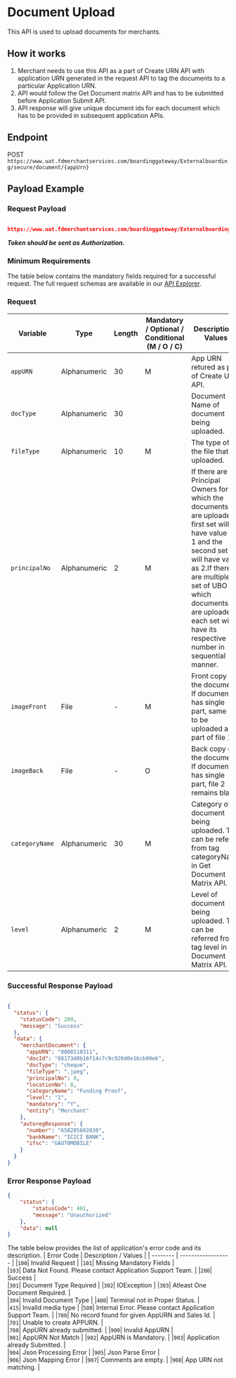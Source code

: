 # Document Upload

This API is used to upload documents for merchants.

## How it works
1. Merchant needs to use this API as a part of Create URN API with application URN generated in the request API to tag the documents to 
   a particular Application URN.
2. API would follow the Get Document matrix API and has to be submitted before Application Submit API.
3. API response will give unique document ids for each document which has to be provided in subsequent application APIs. 

## Endpoint

POST `https://www.uat.fdmerchantservices.com/boardinggateway/Externalboarding/secure/document/{appUrn}`

## Payload Example

### Request Payload

```json

https://www.uat.fdmerchantservices.com/boardinggateway/Externalboarding/secure/document/10000745

```
  
***Token should be sent as Authorization.***

### Minimum Requirements

The table below contains the mandatory fields required for a successful request. The full request schemas are available in our [API Explorer](../api/?type=get&path=/Externalboarding/secure/document/{appUrn}).

### Request
| Variable | Type | Length |  Mandatory / Optional / Conditional  (M / O / C)  | Description / Values |
| -------- | ------- | -- | ------------ | ------------------ |
|`appURN`|Alphanumeric|30|M|App URN retured as part of Create URN API.|
|`docType`|Alphanumeric|30||Document Name of document being uploaded. |
|`fileType`|Alphanumeric|10|M|The type of the file that is uploaded.|
|`principalNo`|Alphanumeric|2|M|If there are 2 Principal Owners for which the documents are uploaded, first set will have value as 1 and the second set will have value as 2.If there are multiple set of UBO for which documents are uploaded, each set will have its respective number in sequential manner.|
|`imageFront`|File|-|M|Front copy of the document. If document has single part, same has to be uploaded as part of file 1. |
|`imageBack`|File|-|O|Back copy of the document. If document has single part, file 2 remains blank.|
|`categoryName`|Alphanumeric|30|M|Category of document being uploaded. This can be refered from tag categoryName in Get Document Matrix API.|
|`level`|Alphanumeric|2|M|Level of document being uploaded. This can be referred from tag level in Get Document Matrix API.|


### Successful Response Payload

```json

{
  "status": {
    "statusCode": 200,
    "message": "Success"
  },
  "data": {
    "merchantDocument": {
      "appURN": "8000110311",
      "docId": "88173d0b16f14c7c9c920d0e16cb90e6",
      "docType": "cheque",
      "fileType": ".jpeg",
      "principalNo": 0,
      "locationNo": 0,
      "categoryName": "Funding Proof",
      "level": "1",
      "mandatory": "Y",
      "entity": "Merchant"
    },
    "autoregResponse": {
      "number": "658205602030",
      "bankName": "ICICI BANK",
      "ifsc": "GAUT0MOBILE"
    }
  }
}
```

### Error Response Payload

```json
{
	"status": {
		"statusCode": 401,
		"message": "Unauthorized"
	},
	"data": null
}
```

The table below provides the list of application's error code and its description.
| Error Code |  Description / Values |
| --------  | ------------------ |
|`100`| Invalid Request |
|`101`| Missing Mandatory Fields |  
|`103`| Data Not Found. Please contact Application Support Team. |
|`200`|  Success |  
|`301`| Document Type Required |
|`302`| IOException |
|`303`| Atleast One Document Required. |  
|`304`| Invalid Document Type |
|`400`| Terminal not in Proper Status. |  
|`415`| Invalid media type |
|`500`| Internal Error. Please contact Application Support Team. |
|`700`| No record found for given AppURN and Sales Id. |
|`701`| Unable to create APPURN. |  
|`708`| AppURN already submitted. |
|`900`|  Invalid AppURN |  
|`901`| AppURN Not Match |
|`902`| AppURN is Mandatory. |
|`903`| Application already Submitted. |  
|`904`| Json Processing Error |
|`905`|  Json Parse Error |  
|`906`| Json Mapping Error |
|`907`| Comments are empty. |
|`908`| App URN not matching. |
